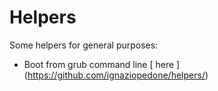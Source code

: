 # Helpers
Some helpers for general purposes:

* Boot from grub command line [ here ] (https://github.com/ignaziopedone/helpers/)

